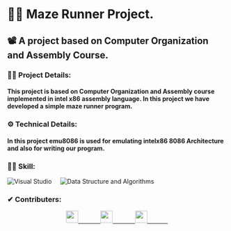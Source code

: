 # 👨‍💻 Maze Runner Project.
## 📽 A project based on Computer Organization and Assembly Course.

### 🕵️‍♂️ Project Details:
####  This project is based on Computer Organization and Assembly course implemented in intel x86 assembly language. In this project we have developed a simple maze runner program.

### ⚙ Technical Details:
#### In this project emu8086 is used for emulating intelx86 8086 Architecture and also for writing our program.

### 🤹‍♂️ Skill:
![Visual Studio](https://img.shields.io/badge/-Assemly%20Language-00CCBB?style=for-the-badge&logo=intel)&nbsp;&nbsp;&nbsp;&nbsp;
![Data Structure and Algorithms](https://img.shields.io/badge/-emu8086%20MICROPROCESSOR%20EMULATOR-14A0C4?&style=for-the-badge&logoColor=white)&nbsp;

### ✔ Contributers:
<p align="center">
  <a href="https://github.com/faraasat">
    <img height="28em" src="https://img.shields.io/badge/Farasat%20Ali-Farasat%20Ali-181717?style=for-the-badge&logo=github"/>&nbsp&nbsp&nbsp&nbsp&nbsp&nbsp&nbsp&nbsp&nbsp&nbsp&nbsp&nbsp
  </a>
  <a href="https://github.com/faraasat">
    <img height="28em" src="https://img.shields.io/badge/Babar%20Ali-Babar%20Ali-181717?style=for-the-badge&logo=github"/>&nbsp&nbsp&nbsp&nbsp&nbsp&nbsp&nbsp&nbsp&nbsp&nbsp&nbsp&nbsp
  </a>
  <a href="https://github.com/faraasat">
    <img height="28em" src="https://img.shields.io/badge/Shafai%20Tahir-Shafai%20Tahir-181717?style=for-the-badge&logo=github"/>&nbsp&nbsp&nbsp&nbsp&nbsp&nbsp&nbsp&nbsp&nbsp&nbsp&nbsp&nbsp
  </a>
</p>
